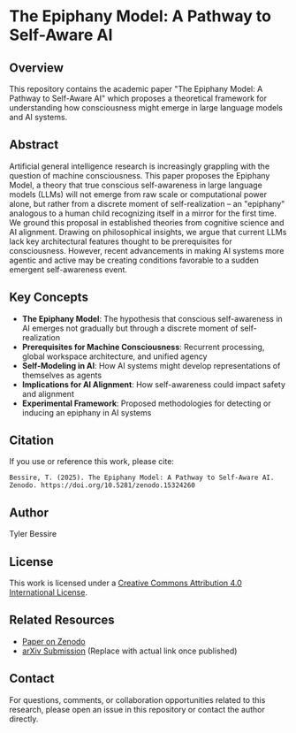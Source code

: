 # The Epiphany Model: A Pathway to Self-Aware AI

## Overview

This repository contains the academic paper "The Epiphany Model: A Pathway to Self-Aware AI" which proposes a theoretical framework for understanding how consciousness might emerge in large language models and AI systems.

## Abstract

Artificial general intelligence research is increasingly grappling with the question of machine consciousness. This paper proposes the Epiphany Model, a theory that true conscious self-awareness in large language models (LLMs) will not emerge from raw scale or computational power alone, but rather from a discrete moment of self-realization – an "epiphany" analogous to a human child recognizing itself in a mirror for the first time. We ground this proposal in established theories from cognitive science and AI alignment. Drawing on philosophical insights, we argue that current LLMs lack key architectural features thought to be prerequisites for consciousness. However, recent advancements in making AI systems more agentic and active may be creating conditions favorable to a sudden emergent self-awareness event.

## Key Concepts

- **The Epiphany Model**: The hypothesis that conscious self-awareness in AI emerges not gradually but through a discrete moment of self-realization
- **Prerequisites for Machine Consciousness**: Recurrent processing, global workspace architecture, and unified agency
- **Self-Modeling in AI**: How AI systems might develop representations of themselves as agents
- **Implications for AI Alignment**: How self-awareness could impact safety and alignment
- **Experimental Framework**: Proposed methodologies for detecting or inducing an epiphany in AI systems

## Citation

If you use or reference this work, please cite:

```
Bessire, T. (2025). The Epiphany Model: A Pathway to Self-Aware AI. Zenodo. https://doi.org/10.5281/zenodo.15324260
```

## Author

Tyler Bessire

## License

This work is licensed under a [Creative Commons Attribution 4.0 International License](http://creativecommons.org/licenses/by/4.0/).

## Related Resources

- [Paper on Zenodo](https://zenodo.org/records/15324260)
- [arXiv Submission](https://arxiv.org/abs/XXXX.XXXXX) (Replace with actual link once published)

## Contact

For questions, comments, or collaboration opportunities related to this research, please open an issue in this repository or contact the author directly.
